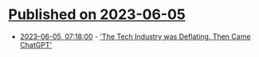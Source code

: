 # [Published on 2023-06-05](index.md)

* [2023-06-05, 07:18:00](https://slashdot.org/story/23/06/05/0317226/the-tech-industry-was-deflating-then-came-chatgpt?utm_source=rss1.0mainlinkanon&utm_medium=feed) - ['The Tech Industry was Deflating.  Then Came ChatGPT'](https://slashdot.org/story/23/06/05/0317226/the-tech-industry-was-deflating-then-came-chatgpt?utm_source=rss1.0mainlinkanon&utm_medium=feed)
